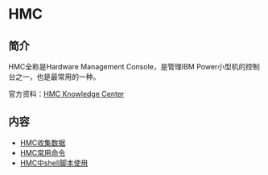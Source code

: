 # HMC

## 简介

HMC全称是Hardware Management Console，是管理IBM Power小型机的控制台之一，也是最常用的一种。


官方资料：[HMC Knowledge Center](https://www.ibm.com/support/knowledgecenter/9119-MHE/p8hdx/p8_workingwithconsoles.htm)

## 内容

- [HMC收集数据](https://bond-huang.github.io/huang/01-IBM_Power_System/01-HMC/01-HMC%E6%94%B6%E9%9B%86%E6%95%B0%E6%8D%AE.html) 
- [HMC常用命令](https://bond-huang.github.io/huang/01-IBM_Power_System/01-HMC/02-HMC%E5%B8%B8%E7%94%A8%E5%91%BD%E4%BB%A4.html)
- [HMC中shell脚本使用](https://bond-huang.github.io/huang/01-IBM_Power_System/01-HMC/03-HMC%E4%B8%ADshell%E8%84%9A%E6%9C%AC%E4%BD%BF%E7%94%A8.html)

